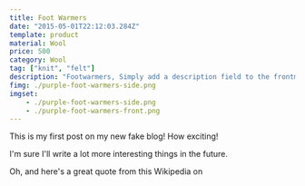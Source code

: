 ```yaml
---
title: Foot Warmers
date: "2015-05-01T22:12:03.284Z"
template: product
material: Wool
price: 500
category: Wool
tag: ["knit", "felt"]
description: "Footwarmers, Simply add a description field to the frontmatter."
fimg: ./purple-foot-warmers-side.png
imgset: 
    - ./purple-foot-warmers-side.png
    - ./purple-foot-warmers-front.png 
---
```


This is my first post on my new fake blog! How exciting!

I'm sure I'll write a lot more interesting things in the future.

Oh, and here's a great quote from this Wikipedia on
<!-- 
![Foot warmers](./purple-foot-warmers-side.png)

![Foot warmers](./purple-footwarmers-front.png) -->